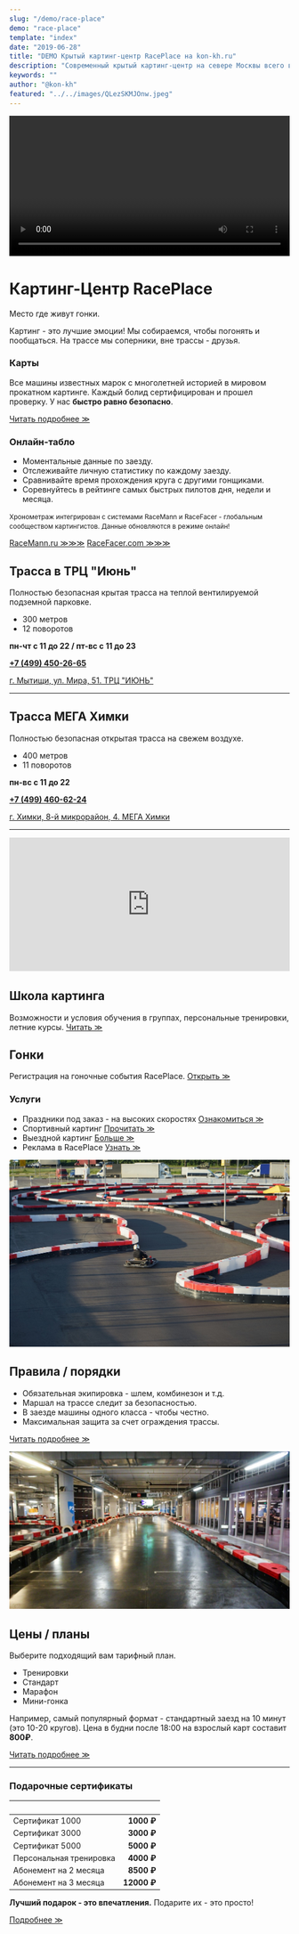 ```yaml
---
slug: "/demo/race-place"
demo: "race-place"
template: "index"
date: "2019-06-28"
title: "DEMO Крытый картинг-центр RacePlace на kon-kh.ru"
description: "Современный крытый картинг-центр на севере Москвы всего в 5 км от МКАД"
keywords: ""
author: "@kon-kh"
featured: "../../images/QLezSKMJOnw.jpeg"
---
```


[comment]: <> (ГЛАВНАЯ СТРАНИЦА - СОДЕРЖИТ ВСЕ ТЕМЫ И ОТСЫЛАЕТ ЧИТАТЬ ПОДРОБНОСТИ НА ДР. СТРАНИЦЫ)






[comment]: <> (БЛОК С ГЛАВНОЙ СТАТЬЕЙ)

<span id="main-article">

<video autoplay class="video" height="auto" width="100%" loop controls>
<source src="/race-place.webm" type="video/webm">
</video>

# Картинг-Центр RacePlace

Место где живут гонки.

Картинг - это лучшие эмоции!
Мы собираемся, чтобы погонять и пообщаться.
На трассе мы соперники, вне трассы - друзья.

### Карты

Все машины известных марок с многолетней историей в мировом прокатном картинге.
Каждый болид сертифицирован и прошел проверку.
У нас **быстро равно безопасно**.

<a href="/demo/race-place-page" class="more">Читать подробнее ≫</a>

### Онлайн-табло

- Моментальные данные по заезду.
- Отслеживайте личную статистику по каждому заезду.
- Сравнивайте время прохождения круга с другими гонщиками.
- Соревнуйтесь в рейтинге самых быстрых пилотов дня, недели и месяца.

<small>Хронометраж интегрирован с системами RaceMann и RaceFacer - глобальным сообществом картингистов. Данные обновляются в режиме онлайн!</small>

<a target="_blank" rel="noopener nofollow" href="https://raceplace.racemann.ru/home/last#race" class="more">RaceMann.ru ≫≫≫</a> <a target="_blank" rel="noopener nofollow" href="https://www.racefacer.com/ru/karting-tracks/russia/raceplacemoscow" class="more">RaceFacer.com ≫≫≫</a>

</span>





[comment]: <> (БЛОК С ТЕЗИСАМИ)

<span id="theses">

[comment]: <> (<iframe src="https://yandex.ru/map-widget/v1/?um=constructor%3Ad1beb05d2b97d76c04d4dd4a462cb2c51028d60ce9199ab7197f5511a1a83fee&amp;source=constructor" width="100%" height="240" frameborder="0"></iframe>)

## Трасса в ТРЦ "Июнь"

Полностью безопасная крытая трасса на теплой вентилируемой подземной парковке.
- 300 метров
- 12 поворотов

**пн-чт с 11 до 22 / пт-вс с 11 до 23**

<a target="_blank" rel="noopener nofollow" href="tel:+74994502665"><strong>+7 (499) 450-26-65</strong></a>

<a target="_blank" rel="noopener nofollow" href="https://yandex.ru/profile/23887345929" class="ext-link">г. Мытищи, ул. Мира, 51. ТРЦ "ИЮНЬ"</a>

---

## Трасса МЕГА Химки

Полностью безопасная открытая трасса на свежем воздухе.
- 400 метров
- 11 поворотов

**пн-вс с 11 до 22**

<a target="_blank" rel="noopener nofollow" href="tel:+74994606224"><strong>+7 (499) 460-62-24</strong></a>

<a target="_blank" rel="noopener nofollow" href="https://yandex.ru/profile/223315505074" class="ext-link">г. Химки, 8-й микрорайон, 4. МЕГА Химки</a>

---

<iframe src="https://yandex.ru/map-widget/v1/?um=constructor%3Ad1beb05d2b97d76c04d4dd4a462cb2c51028d60ce9199ab7197f5511a1a83fee&amp;source=constructor" width="100%" height="240" frameborder="0"></iframe>

</span>





[comment]: <> (СТАТЬЯ 2 - ТРЕТЬЯ КОЛОНКА, ВЕРХНИЙ БЛОК)

<span id="article-2">

## Школа картинга

Возможности и условия обучения в группах, персональные тренировки, летние курсы.
<a href="/principles" class="more">Читать ≫</a>

## Гонки

Регистрация на гоночные события RacePlace.
<a href="/principles" class="more">Открыть ≫</a>

### Услуги

- Праздники под заказ - на высоких скоростях <a href="/principles" class="more">Ознакомиться ≫</a>
- Спортивный картинг <a href="/principles" class="more">Прочитать ≫</a>
- Выездной картинг <a href="/principles" class="more">Больше ≫</a>
- Реклама в RacePlace <a href="/principles" class="more">Узнать ≫</a>

</span>




[comment]: <> (СТАТЬЯ 3 - ТРЕТЬЯ КОЛОНКА, НИЖНИЙ БЛОК)

<span id="article-3">

![Закон и порядок в Мега-Химки](../../images/race-place/13_1624636477_4fmyrk_1920x1200_01e.jpeg)

## Правила / порядки

- Обязательная экипировка - шлем, комбинезон и т.д.
- Маршал на трассе следит за безопасностью.
- В заезде машины одного класса - чтобы честно.
- Максимальная защита за счет ограждения трассы.

<a href="/technologies" class="more">Читать подробнее ≫</a>

</span>






[comment]: <> (СТАТЬЯ 4 - ЧЕТВЕРТАЯ КОЛОНКА)

<span id="article-4">


[comment]: <> (СТАТЬЯ 4, ПЕРВЫЙ БЛОК)

<span id="article-4-1">

![Трасса зовет покатать](../../images/race-place/13_1563543887_n7mt1r_1920x1200_01e.jpeg)

</span>


[comment]: <> (СТАТЬЯ 4, ВТОРОЙ БЛОК)

<span id="article-4-2">

## Цены / планы

Выберите подходящий вам тарифный план.

- Тренировки
- Стандарт
- Марафон
- Мини-гонка

Например, самый популярный формат - стандартный заезд на 10 минут (это 10-20 кругов).
Цена в будни после 18:00 на взрослый карт составит **800₽**. 

<a href="/principles" class="more">Читать подробнее ≫</a>

---

### Подарочные сертификаты

   |  
 :--- | ---:
 Сертификат 1000 | **1000 ₽**
 Сертификат 3000 | **3000 ₽**
 Сертификат 5000 | **5000 ₽**
 Персональная тренировка | **4000 ₽**
 Абонемент на 2 месяца | **8500 ₽**
 Абонемент на 3 месяца | **12000 ₽**

**Лучший подарок - это впечатления.** Подарите их - это просто!

<a href="/arguments" class="more">Подробнее ≫</a>

</span>

</span>
